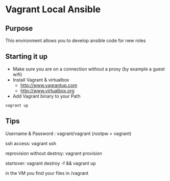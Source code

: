 # Vagrant Local Ansible

## Purpose
This environment allows you to develop ansible code for new roles

## Starting it up

* Make sure you are on a connection without a proxy (by example a guest wifi)
* Install Vagrant & virtualbox
  * http://www.vagrantup.com
  * http://www.virtualbox.org
* Add Vagrant binary to your Path


```
vagrant up
```

## Tips
Username & Password : vagrant/vagrant (rootpw = vagrant)

ssh access: vagrant ssh

reprovision without destroy: vagrant provision

startover: vagrant destroy -f && vagrant up

in the VM you find your files in /vagrant

